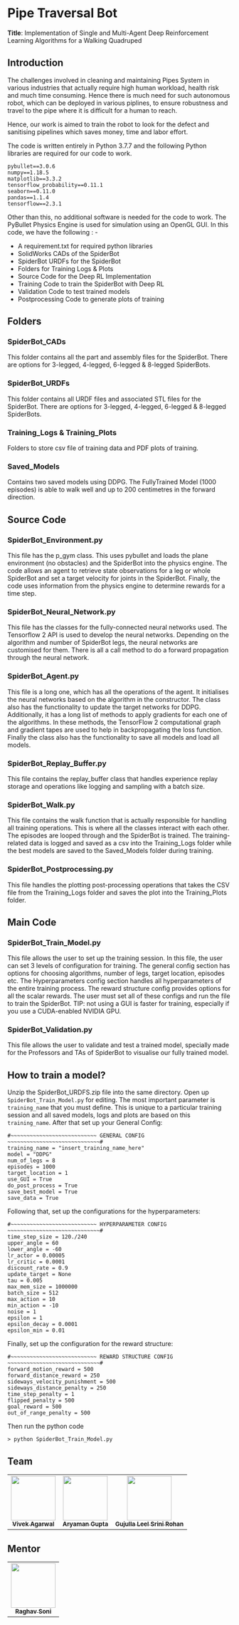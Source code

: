# **Pipe Traversal Bot**
<b>Title</b>: Implementation of Single and Multi-Agent Deep Reinforcement Learning Algorithms for a Walking Quadruped

## Introduction 

The challenges involved in cleaning and
maintaining Pipes System in various industries
that actually require high human workload, health
risk and much time consuming. Hence there is
much need for such autonomous robot, which can
be deployed in various piplines, to ensure
robustness and travel to the pipe where it is
difficult for a human to reach.

Hence, our work is aimed to train the robot to look
for the defect and sanitising pipelines which saves
money, time and labor effort.

The code is written entirely in Python 3.7.7 and the following Python libraries are required for our code to work.

    pybullet==3.0.6
    numpy==1.18.5
    matplotlib==3.3.2
    tensorflow_probability==0.11.1
    seaborn==0.11.0
    pandas==1.1.4
    tensorflow==2.3.1

Other than this, no additional software is needed for the code to work. The PyBullet Physics Engine is used for simulation using an OpenGL GUI. In this code, we have the following : -

 - A requirement.txt for required python libraries
 - SolidWorks CADs of the SpiderBot
 - SpiderBot URDFs for the SpiderBot
 - Folders for Training Logs & Plots
 - Source Code for the Deep RL Implementation 
 - Training Code to train the SpiderBot with Deep RL
 - Validation Code to test trained models
 - Postprocessing Code to generate plots of training
 

## Folders

### SpiderBot_CADs

This folder contains all the part and assembly files for the SpiderBot. There are options for 3-legged, 4-legged, 6-legged & 8-legged SpiderBots.

### SpiderBot_URDFs

 This folder contains all URDF files and associated STL files for the SpiderBot. There are options for 3-legged, 4-legged, 6-legged & 8-legged SpiderBots.

### Training_Logs & Training_Plots
Folders to store csv file of training data and PDF plots of training.

### Saved_Models
Contains two saved models using DDPG. The FullyTrained Model (1000 episodes) is able to walk well and up to 200 centimetres in the forward direction.

## Source Code

### SpiderBot_Environment.py
This file has the p_gym class. This uses pybullet and loads the plane environment (no obstacles) and the SpiderBot into the physics engine. The code allows an agent to retrieve state observations for a leg or whole SpiderBot and set a target velocity for joints in the SpiderBot. Finally, the code uses information from the physics engine to determine rewards for a time step.

### SpiderBot_Neural_Network.py
This file has the classes for the fully-connected neural networks used. The Tensorflow 2 API is used to develop the neural networks. Depending on the algorithm and number of SpiderBot legs, the neural networks are customised for them. There is all a call method to do a forward propagation through the neural network.

### SpiderBot_Agent.py
This file is a long one, which has all the operations of the agent. It initialises the neural networks based on the algorithm in the constructor. The class also has the functionality to update the target networks for DDPG. Additionally, it has a long list of methods to apply gradients for each one of the algorithms. In these methods, the TensorFlow 2 computational graph and gradient tapes are used to help in backpropagating the loss function. Finally the class also has the functionality to save all models and load all models.

### SpiderBot_Replay_Buffer.py
This file contains the replay_buffer class that handles experience replay storage and operations like logging and sampling with a batch size.

### SpiderBot_Walk.py
This file contains the walk function that is actually responsible for handling all training operations. This is where all the classes interact with each other. The episodes are looped through and the SpiderBot is trained. The training-related data is logged and saved as a csv into the Training_Logs folder while the best models are saved to the Saved_Models folder during training.

### SpiderBot_Postprocessing.py
This file handles the plotting post-processing operations that takes the CSV file from the Training_Logs folder and saves the plot into the Training_Plots folder.

## Main Code

### SpiderBot_Train_Model.py
This file allows the user to set up the training session. In this file, the user can set 3 levels of configuration for training. The general config section has options for choosing algorithms, number of legs, target location, episodes etc. The Hyperparameters config section handles all hyperparameters of the entire training process. The reward structure config provides options for all the scalar rewards. The user must set all of these configs and run the file to train the SpiderBot. TIP: not using a GUI is faster for training, especially if you use a CUDA-enabled NVIDIA GPU.

### SpiderBot_Validation.py
This file allows the user to validate and test a trained model, specially made for the Professors and TAs of SpiderBot to visualise our fully trained model.

## How to train a model?

Unzip the SpiderBot_URDFS.zip file into the same directory. Open up `SpiderBot_Train_Model.py` for editing. The most important parameter is `training_name` that you must define. This is unique to a particular training session and all saved models, logs and plots are based on this `training_name`. After that set up your General Config:

    #~~~~~~~~~~~~~~~~~~~~~~~~~~~ GENERAL CONFIG ~~~~~~~~~~~~~~~~~~~~~~~~~~~~~#
    training_name = "insert_training_name_here"
    model = "DDPG"
    num_of_legs = 8 
    episodes = 1000
    target_location = 1
    use_GUI = True
    do_post_process = True
    save_best_model = True
    save_data = True
    
Following that, set up the configurations for the hyperparameters:

    #~~~~~~~~~~~~~~~~~~~~~~~~~~~ HYPERPARAMETER CONFIG ~~~~~~~~~~~~~~~~~~~~~~~~~~~~~#
    time_step_size = 120./240
    upper_angle = 60
    lower_angle = -60
    lr_actor = 0.00005
    lr_critic = 0.0001
    discount_rate = 0.9
    update_target = None
    tau = 0.005
    max_mem_size = 1000000
    batch_size = 512
    max_action = 10
    min_action = -10
    noise = 1
    epsilon = 1
    epsilon_decay = 0.0001
    epsilon_min = 0.01
Finally, set up the configuration for the reward structure:

    #~~~~~~~~~~~~~~~~~~~~~~~~~~~ REWARD STRUCTURE CONFIG ~~~~~~~~~~~~~~~~~~~~~~~~~~~~~#
    forward_motion_reward = 500
    forward_distance_reward = 250
    sideways_velocity_punishment = 500
    sideways_distance_penalty = 250
    time_step_penalty = 1
    flipped_penalty = 500
    goal_reward = 500
    out_of_range_penalty = 500

Then run the python code

    > python SpiderBot_Train_Model.py
<!-- <hr> -->

## Team
<table>
    <td align="center">
     <a href="https://github.com/vivekagarwal2349">
    <img src="https://avatars.githubusercontent.com/u/75940729?v=4" width="100px;" alt=""/><br /><sub><b>Vivek Agarwal</b></sub></a><br />
	</td>
	<td align="center">
     <a href="https://github.com/phoenixrider12">
    <img src="https://avatars.githubusercontent.com/u/76533398?s=460&v=4" width="100px;" alt=""/><br /><sub><b>Aryaman Gupta</b></sub></a><br />
	</td>
    <td align="center">
     <a href="https://github.com/Srini-Rohan">
    <img src="https://avatars.githubusercontent.com/u/76437900?v=4" width="100px;" alt=""/><br /><sub><b>Gujulla Leel Srini Rohan</b></sub></a><br />
	</td>
</table>

## Mentor
<table>
  <tr>
    <td align="center"><a href="https://github.com/Raghav-Soni"><img src="https://avatars.githubusercontent.com/u/60649723?v=4" width="100px;" alt=""/><br /><sub><b>Raghav Soni</b></sub></a><br /></a></td>
    </tr>
</table>
